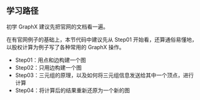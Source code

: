 ## 学习路径

初学 GraphX 建议先把官网的文档看一遍。

在有官网例子的基础上，本节代码中建议先从 Step01 开始看，还算通俗易懂地，以股权计算为例子写了各种常用的 GraphX 操作。

- Step01：用点和边构建一个图
- Step02：只用边构建一个图
- Step03：三元组的原理，以及如何将三元组信息发送给其中一个顶点，进行计算
- Step04：将计算后的结果重新还原为一个新的图